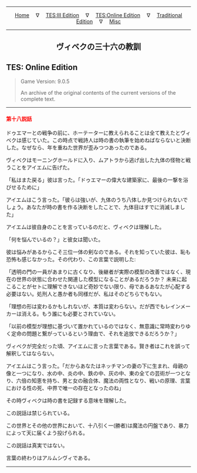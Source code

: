 
---

<!-- Jekyll Page Links -->

<center>
<a href="../../../../index.html">Home</a>
&emsp;&nabla;&emsp;
<a href="../../../index-tes3.html">TES:III Edition</a>
&emsp;&nabla;&emsp;
<a href="../../../index-teso.html">TES:Online Edition</a>
&emsp;&nabla;&emsp;
<a href="../../../index-traditional.html">Traditional Edition</a>
&emsp;&nabla;&emsp;
<a href="../../../index-misc.html">Misc</a>
</center>

<!-- Markdown Body Below: -->

---

<center>
<h2><span style="font-family:Georgia">ヴィベクの三十六の教訓</span></h2>
</center>

## TES: Online Edition

> Game Version: 9.0.5
>
> An archive of the original contents of the current versions of the complete text.

---

#### <span style="color:red">第十八説話</span>

ドゥエマーとの戦争の前に、ホーテーターに教えられることは全て教えたとヴィベクは感じていた。この時点で戦詩人は時の書の執筆を始めねばならないと決断した。なぜなら、年を重ねた世界が歪みつつあったのである。

ヴィベクはモーニングホールドに入り、ムアトラから逃げ出した九体の怪物と戦うことをアイエムに告げた。

「私はまた戻る」彼は言った。「ドゥエマーの偉大な建築家に、最後の一撃を浴びせるために」

アイエムはこう言った。「彼らは強いが、九体のうち八体しか見つけられないでしょう。あなたが時の書を作る決断をしたことで、九体目はすでに消滅しました」

アイエムは彼自身のことを言っているのだと、ヴィベクは理解した。

「何を悩んでいるの？」と彼女は聞いた。

彼は悩みがあるからこそ三位一体の剣なのである。それを知っていた彼は、恥も恐怖も感じなかった。その代わり、この言葉で説明した:

「透明の門の一員があまりに古くなり、後継者が実際の模型の改善ではなく、現在の世界の状態に合わせた関連した模型になることがあるだろうか？ 未来に起こることがセトに理解できないほど奇妙でない限り、母であるあなたが心配する必要はない。処刑人と愚か者も同様だが、私はそのどちらでもない。

「理想の形は変わるかもしれないが、本質は変わらない。だが西でもレインメーカーは消える。もう誰にも必要とされていない。

「以前の模型が理想に基づいて置かれているのではなく、無意識に常時変わりゆく定命の問題と繋がっているという理由で、それを追放できるだろうか？」

ヴィベクが完全だった頃、アイエムに言った言葉である。賢き者はこれを誤って解釈してはならない。

アイエムはこう言った。「だからあなたはネッチマンの妻の下に生まれ、母親の像と一つになり、水の中、炎の中、鉄の中、灰の中、東の全ての芸術が一つとなり、六倍の知恵を持ち、男と女の融合体、魔法の両性となり、戦いの原理、言葉における性の死、中界で唯一の存在となったのね」

その時ヴィベクは時の書を記録する意味を理解した。

この説話は禁じられている。

この世界とその他の世界において、十八引く一(勝者)は魔法の円盤であり、暴力によって天に届くよう投げられる。

この説話は真実ではない。

言葉の終わりはアルムシヴィである。

---
